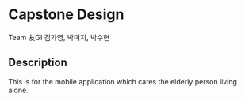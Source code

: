 # Capstone Design 
Team 友GI 김가영, 박미지, 박수현

## Description
This is for the mobile application which cares the elderly person living alone.

